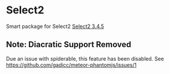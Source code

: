 Select2
===================


Smart package for Select2
[Select2 3.4.5](http://ivaynberg.github.io/select2/)


## Note: Diacratic Support Removed
Due an issue with spiderable, this feature has been disabled.  See https://github.com/gadicc/meteor-phantomjs/issues/1



